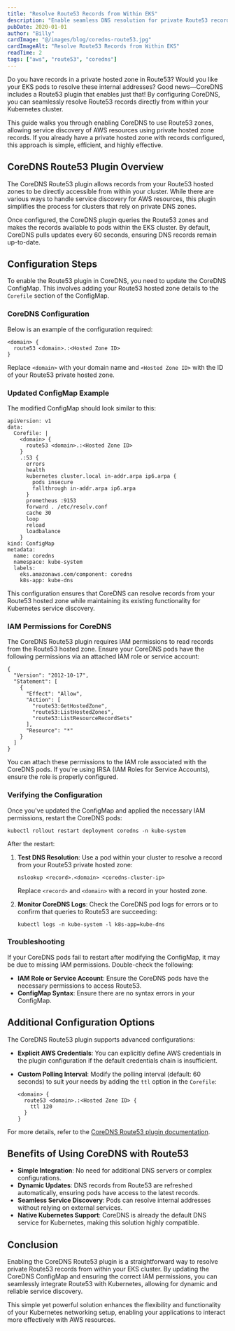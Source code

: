 ```yaml
---
title: "Resolve Route53 Records from Within EKS"
description: "Enable seamless DNS resolution for private Route53 records directly within your EKS cluster using CoreDNS."
pubDate: 2020-01-01
author: "Billy"
cardImage: "@/images/blog/coredns-route53.jpg"
cardImageAlt: "Resolve Route53 Records from Within EKS"
readTime: 2
tags: ["aws", "route53", "coredns"]
---
```


Do you have records in a private hosted zone in Route53? Would you like your EKS pods to resolve these internal addresses? Good news—CoreDNS includes a Route53 plugin that enables just that! By configuring CoreDNS, you can seamlessly resolve Route53 records directly from within your Kubernetes cluster.

This guide walks you through enabling CoreDNS to use Route53 zones, allowing service discovery of AWS resources using private hosted zone records. If you already have a private hosted zone with records configured, this approach is simple, efficient, and highly effective.

## CoreDNS Route53 Plugin Overview

The CoreDNS Route53 plugin allows records from your Route53 hosted zones to be directly accessible from within your cluster. While there are various ways to handle service discovery for AWS resources, this plugin simplifies the process for clusters that rely on private DNS zones.

Once configured, the CoreDNS plugin queries the Route53 zones and makes the records available to pods within the EKS cluster. By default, CoreDNS pulls updates every 60 seconds, ensuring DNS records remain up-to-date.

## Configuration Steps

To enable the Route53 plugin in CoreDNS, you need to update the CoreDNS ConfigMap. This involves adding your Route53 hosted zone details to the `Corefile` section of the ConfigMap.

### CoreDNS Configuration

Below is an example of the configuration required:

```
<domain> {
  route53 <domain>.:<Hosted Zone ID>
}
```

Replace `<domain>` with your domain name and `<Hosted Zone ID>` with the ID of your Route53 private hosted zone.

### Updated ConfigMap Example

The modified ConfigMap should look similar to this:

```
apiVersion: v1
data:
  Corefile: |
    <domain> {
      route53 <domain>.:<Hosted Zone ID>
    }
    .:53 {
      errors
      health
      kubernetes cluster.local in-addr.arpa ip6.arpa {
        pods insecure
        fallthrough in-addr.arpa ip6.arpa
      }
      prometheus :9153
      forward . /etc/resolv.conf
      cache 30
      loop
      reload
      loadbalance
    }
kind: ConfigMap
metadata:
  name: coredns
  namespace: kube-system
  labels:
    eks.amazonaws.com/component: coredns
    k8s-app: kube-dns
```

This configuration ensures that CoreDNS can resolve records from your Route53 hosted zone while maintaining its existing functionality for Kubernetes service discovery.

### IAM Permissions for CoreDNS

The CoreDNS Route53 plugin requires IAM permissions to read records from the Route53 hosted zone. Ensure your CoreDNS pods have the following permissions via an attached IAM role or service account:

```
{
  "Version": "2012-10-17",
  "Statement": [
    {
      "Effect": "Allow",
      "Action": [
        "route53:GetHostedZone",
        "route53:ListHostedZones",
        "route53:ListResourceRecordSets"
      ],
      "Resource": "*"
    }
  ]
}
```

You can attach these permissions to the IAM role associated with the CoreDNS pods. If you're using IRSA (IAM Roles for Service Accounts), ensure the role is properly configured.

### Verifying the Configuration

Once you've updated the ConfigMap and applied the necessary IAM permissions, restart the CoreDNS pods:

```
kubectl rollout restart deployment coredns -n kube-system
```

After the restart:

1. **Test DNS Resolution**: Use a pod within your cluster to resolve a record from your Route53 private hosted zone:

   ```
   nslookup <record>.<domain> <coredns-cluster-ip>
   ```

   Replace `<record>` and `<domain>` with a record in your hosted zone.

2. **Monitor CoreDNS Logs**: Check the CoreDNS pod logs for errors or to confirm that queries to Route53 are succeeding:

   ```
   kubectl logs -n kube-system -l k8s-app=kube-dns
   ```

### Troubleshooting

If your CoreDNS pods fail to restart after modifying the ConfigMap, it may be due to missing IAM permissions. Double-check the following:

- **IAM Role or Service Account**: Ensure the CoreDNS pods have the necessary permissions to access Route53.
- **ConfigMap Syntax**: Ensure there are no syntax errors in your ConfigMap.

## Additional Configuration Options

The CoreDNS Route53 plugin supports advanced configurations:

- **Explicit AWS Credentials**: You can explicitly define AWS credentials in the plugin configuration if the default credentials chain is insufficient.
- **Custom Polling Interval**: Modify the polling interval (default: 60 seconds) to suit your needs by adding the `ttl` option in the `Corefile`:

  ```
  <domain> {
    route53 <domain>.:<Hosted Zone ID> {
      ttl 120
    }
  }
  ```

For more details, refer to the [CoreDNS Route53 plugin documentation](https://coredns.io/plugins/route53/).

## Benefits of Using CoreDNS with Route53

- **Simple Integration**: No need for additional DNS servers or complex configurations.
- **Dynamic Updates**: DNS records from Route53 are refreshed automatically, ensuring pods have access to the latest records.
- **Seamless Service Discovery**: Pods can resolve internal addresses without relying on external services.
- **Native Kubernetes Support**: CoreDNS is already the default DNS service for Kubernetes, making this solution highly compatible.

## Conclusion

Enabling the CoreDNS Route53 plugin is a straightforward way to resolve private Route53 records from within your EKS cluster. By updating the CoreDNS ConfigMap and ensuring the correct IAM permissions, you can seamlessly integrate Route53 with Kubernetes, allowing for dynamic and reliable service discovery.

This simple yet powerful solution enhances the flexibility and functionality of your Kubernetes networking setup, enabling your applications to interact more effectively with AWS resources.
